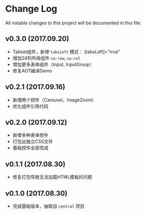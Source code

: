 # Change Log
All notable changes to this project will be documented in this file.

## v0.3.0 (2017.09.20)

- Tabset组件，新增 `tabsLeft` 模式： [tabsLeft]="true"
- 增加24列布局组件 `sa-row`, `sa-col`
- 增加更多表单组件（Input, InputGroup）
- 修复AOT编译Demo

## v0.2.1 (2017.09.16)

- 新增两个控件（Carousel，ImageZoom）
- 优化组件引用代码

## v0.2.0 (2017.09.12)

- 新增多种表单控件
- 打包出独立CSS文件
- 基础控件全部完成

## v0.1.1 (2017.08.30)

- 修复打包导致无法加载HTML模板的问题

## v0.1.0 (2017.08.30)

- 完成基础版本，抽取自 `central` 项目

